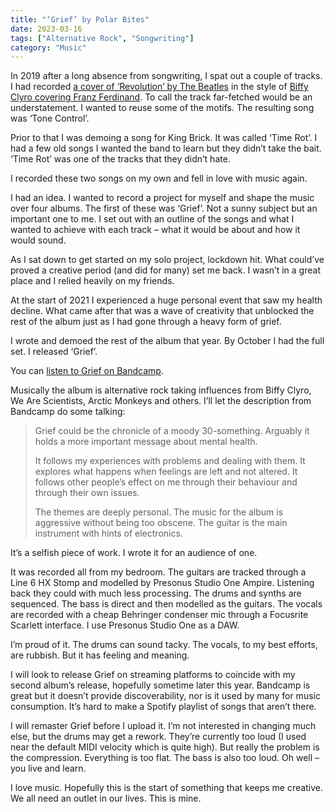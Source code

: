 ```yaml
---
title: "‘Grief’ by Polar Bites"
date: 2023-03-16
tags: ["Alternative Rock", "Songwriting"]
category: "Music"
---
```


In 2019 after a long absence from songwriting, I spat out a couple of tracks. I had recorded [a cover of ‘Revolution’ by The Beatles](https://soundcloud.com/jackgutts/revolution-the-beatles) in the style of [Biffy Clyro covering Franz Ferdinand](https://www.youtube.com/watch?v=OnrS2Fy5jgc). To call the track far-fetched would be an understatement. I wanted to reuse some of the motifs. The resulting song was ‘Tone Control’.

Prior to that I was demoing a song for King Brick. It was called ‘Time Rot’. I had a few old songs I wanted the band to learn but they didn’t take the bait. ‘Time Rot’ was one of the tracks that they didn’t hate.

I recorded these two songs on my own and fell in love with music again.

I had an idea. I wanted to record a project for myself and shape the music over four albums. The first of these was ‘Grief’. Not a sunny subject but an important one to me. I set out with an outline of the songs and what I wanted to achieve with each track – what it would be about and how it would sound.

As I sat down to get started on my solo project, lockdown hit. What could’ve proved a creative period (and did for many) set me back. I wasn’t in a great place and I relied heavily on my friends.

At the start of 2021 I experienced a huge personal event that saw my health decline. What came after that was a wave of creativity that unblocked the rest of the album just as I had gone through a heavy form of grief.

I wrote and demoed the rest of the album that year. By October I had the full set. I released ‘Grief’.

You can [listen to Grief on Bandcamp](https://polarbites.bandcamp.com/album/grief).

Musically the album is alternative rock taking influences from Biffy Clyro, We Are Scientists, Arctic Monkeys and others. I’ll let the description from Bandcamp do some talking:

> Grief could be the chronicle of a moody 30-something. Arguably it holds a more important message about mental health.
>
> It follows my experiences with problems and dealing with them. It explores what happens when feelings are left and not altered. It follows other people’s effect on me through their behaviour and through their own issues.
>
> The themes are deeply personal. The music for the album is aggressive without being too obscene. The guitar is the main instrument with hints of electronics.

It’s a selfish piece of work. I wrote it for an audience of one.

It was recorded all from my bedroom. The guitars are tracked through a Line 6 HX Stomp and modelled by Presonus Studio One Ampire. Listening back they could with much less processing. The drums and synths are sequenced. The bass is direct and then modelled as the guitars. The vocals are recorded with a cheap Behringer condenser mic through a Focusrite Scarlett interface. I use Presonus Studio One as a DAW.

I’m proud of it. The drums can sound tacky. The vocals, to my best efforts, are rubbish. But it has feeling and meaning.

I will look to release Grief on streaming platforms to coincide with my second album’s release, hopefully sometime later this year. Bandcamp is great but it doesn’t provide discoverability, nor is it used by many for music consumption. It’s hard to make a Spotify playlist of songs that aren’t there.

I will remaster Grief before I upload it. I’m not interested in changing much else, but the drums may get a rework. They’re currently too loud (I used near the default MIDI velocity which is quite high). But really the problem is the compression. Everything is too flat. The bass is also too loud. Oh well – you live and learn.

I love music. Hopefully this is the start of something that keeps me creative. We all need an outlet in our lives. This is mine.

